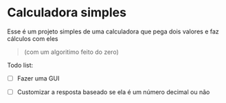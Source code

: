 # Calculadora simples
Esse é um projeto simples de uma calculadora que pega dois valores
e faz cálculos com eles 
> (com um algoritimo feito do zero)

Todo list:
- [ ] Fazer uma GUI
- [ ] Customizar a resposta baseado se ela é um número decimal ou não
 
